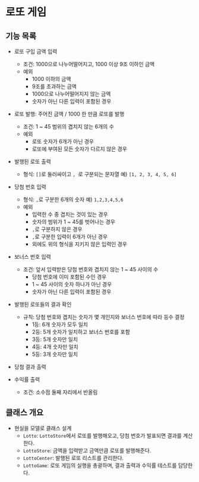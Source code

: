 # 로또 게임

## 기능 목록

- 로또 구입 금액 입력
  - 조건: 1000으로 나누어떨어지고, 1000 이상 9조 이하인 금액
  - 예외
    - 1000 이하의 금액
    - 9조를 초과하는 금액
    - 1000으로 나누어떨어지지 않는 금액
    - 숫자가 아닌 다른 입력이 포함된 경우
- 로또 발행: 주어진 금액 / 1000 한 만큼 로또를 발행
  - 조건: 1 ~ 45 범위의 겹치지 않는 6개의 수
  - 예외
    - 로또 숫자가 6개가 아닌 경우
    - 로또에 부여된 모든 숫자가 다르지 않은 경우
- 발행된 로또 출력
  - 형식: `[]`로 둘러싸이고 `, `로 구분되는 문자열
    예) `[1, 2, 3, 4, 5, 6]`
- 당첨 번호 입력

  - 형식: `,`로 구분한 6개의 숫자
    예) `1,2,3,4,5,6`
  - 예외
    - 입력한 수 중 겹치는 것이 있는 경우
    - 숫자의 범위가 1 ~ 45를 벗어나는 경우
    - `,`로 구분하지 않은 경우
    - `,`로 구분한 입력이 6개가 아닌 경우
    - 외에도 위의 형식을 지키지 않은 입력인 경우

- 보너스 번호 입력
  - 조건: 앞서 입력받은 당첨 번호와 겹치지 않는 1 ~ 45 사이의 수
    - 당첨 번호에 이미 포함된 수인 경우
    - 1 ~ 45 사이의 숫자 하나가 아닌 경우
    - 숫자가 아닌 다른 입력이 포함된 경우
- 발행된 로또들의 결과 확인

  - 규칙: 당첨 번호와 겹치는 숫자가 몇 개인지와 보너스 번호에 따라 등수 결정
    - 1등: 6개 숫자가 모두 일치
    - 2등: 5개 숫자가 일치하고 보너스 번호를 포함
    - 3등: 5개 숫자만 일치
    - 4등: 4개 숫자만 일치
    - 5등: 3개 숫자만 일치

- 당첨 결과 출력
- 수익률 출력
  - 조건: 소수점 둘째 자리에서 반올림

## 클래스 개요

- 현실을 모델로 클래스 설계
  - `Lotto`: `LottoStore`에서 로또를 발행해오고, 당첨 번호가 발표되면 결과를 계산한다.
  - `LottoStore`: 금액을 입력받고 금액만큼 로또를 발행해준다.
  - `LottoCenter`: 발행된 로또 리스트를 관리한다.
  - `LottoGame`: 로또 게임의 실행을 총괄하며, 결과 출력과 수익률 테스트를 담당한다.
